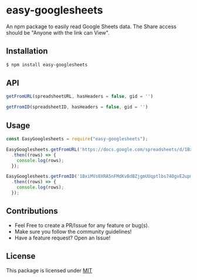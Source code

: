 # easy-googlesheets

An npm package to easily read Google Sheets data. The Share access should be "Anyone with the link can View".

## Installation

```bash
$ npm install easy-googlesheets
```

## API

```js
getFromURL(spreadsheetURL, hasHeaders = false, gid = '')

getFromID(spreadsheetID, hasHeaders = false, gid = '')
```

## Usage 

```js
const EasyGooglesheets = require("easy-googlesheets");

EasyGooglesheets.getFromURL('https://docs.google.com/spreadsheets/d/1BxiMVs0XRA5nFMdKvBdBZjgmUUqptlbs74OgvE2upms/edit#gid=0', true)
  .then((rows) => {
    console.log(rows);
  });

EasyGooglesheets.getFromID('1BxiMVs0XRA5nFMdKvBdBZjgmUUqptlbs74OgvE2upms', true)
  .then((rows) => {
    console.log(rows);
  });
```

## Contributions

- Feel Free to create a PR/Issue for any feature or bug(s).
- Make sure you follow the community guidelines!
- Have a feature request? Open an Issue!

## License

This package is licensed under [MIT](https://github.com/iamrenaud/easy-googlesheets/blob/master/LICENSE)